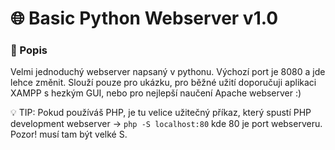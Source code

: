 # 🌐 Basic Python Webserver v1.0

### 📄 Popis

Velmi jednoduchý webserver napsaný v pythonu. Výchozí port je 8080 a jde lehce změnit. Slouží pouze pro ukázku, pro běžné užití doporučuji aplikaci XAMPP s hezkým GUI, nebo pro nejlepší naučení Apache webserver :) 

💡 TIP: Pokud používáš PHP, je tu velice užitečný příkaz, který spustí PHP development webserver ->  `php -S localhost:80` kde 80 je port webserveru. Pozor! musí tam být velké S.
